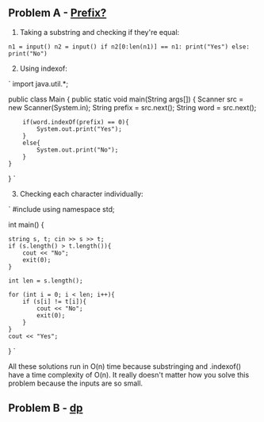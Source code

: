 ## Problem A - [Prefix?](https://atcoder.jp/contests/abc268/tasks/abc268_b)

1) Taking a substring and checking if they're equal:

`
n1 = input()
n2 = input()
if n2[0:len(n1)] == n1: print("Yes")
else: print("No")
`

2) Using indexof:

`
import java.util.*;

public class Main {
	public static void main(String args[]) {
		Scanner src = new Scanner(System.in);
		String prefix = src.next();
		String word = src.next();

		if(word.indexOf(prefix) == 0){
			System.out.print("Yes");
		}
		else{
			System.out.print("No");
		}
	}
}
`

3) Checking each character individually:

`
#include <iostream>
using namespace std;

int main() {

	string s, t; cin >> s >> t;
	if (s.length() > t.length()){
		cout << "No";
		exit(0);
	}

	int len = s.length();

	for (int i = 0; i < len; i++){
		if (s[i] != t[i]){
			cout << "No";
			exit(0);
		}
	}
	cout << "Yes";

}
`

All these solutions run in O(n) time because substringing and .indexof() have a time complexity of O(n).
It really doesn't matter how you solve this problem because the inputs are so small.

## Problem B - [dp](https://atcoder.jp/contests/arc148/tasks/arc148_b)